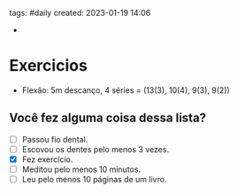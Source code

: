 tags: #daily 
created: 2023-01-19 14:06

- 

# Exercicios
- Flexão: 5m descanço, 4 séries = (13(3), 10(4), 9(3), 9(2))

## Você fez alguma coisa dessa lista?
- [ ] Passou fio dental.
- [ ] Escovou os dentes pelo menos 3 vezes.
- [x] Fez exercício.
- [ ] Meditou pelo menos 10 minutos.
- [ ] Leu pelo menos 10 páginas de um livro.